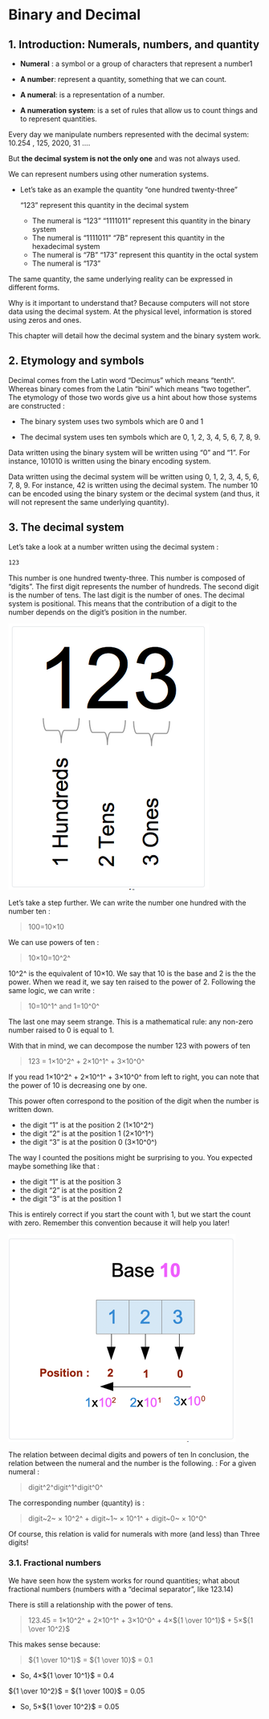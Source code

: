 # Binary and Decimal

## 1. Introduction: Numerals, numbers, and quantity

- **Numeral** : a symbol or a group of characters that represent a number1

- **A number**: represent a quantity, something that we can count.

- **A numeral**: is a representation of a number.

- **A numeration system**: is a set of rules that allow us to count things and to represent quantities.

Every day we manipulate numbers represented with the decimal system: 10.254 , 125, 2020, 31 .…

But **the decimal system is not the only one** and was not always used.

We can represent numbers using other numeration systems.

- Let’s take as an example the quantity “one hundred twenty-three”

    “123” represent this quantity in the decimal system
    - The numeral is “123”
    “1111011” represent this quantity in the binary system
    - The numeral is “1111011”
    “7B” represent this quantity in the hexadecimal system
    - The numeral is “7B”
    “173” represent this quantity in the octal system
    - The numeral is “173”

The same quantity, the same underlying reality can be expressed in different forms.

Why is it important to understand that? Because computers will not store data using the decimal system. At the physical level, information is stored using zeros and ones.

This chapter will detail how the decimal system and the binary system work.

## 2. Etymology and symbols

Decimal comes from the Latin word “Decimus” which means “tenth”. Whereas binary comes from the Latin “bini” which means “two together”. The etymology of those two words give us a hint about how those systems are constructed :

- The binary system uses two symbols which are 0 and 1

- The decimal system uses ten symbols which are 0, 1, 2, 3, 4, 5, 6, 7, 8, 9.

Data written using the binary system will be written using “0” and “1”. For instance, 101010 is written using the binary encoding system.

Data written using the decimal system will be written using 0, 1, 2, 3, 4, 5, 6, 7, 8, 9. For instance, 42 is written using the decimal system. The number 10 can be encoded using the binary system or the decimal system (and thus, it will not represent the same underlying quantity).

## 3. The decimal system

Let’s take a look at a number written using the decimal system :

```bash
123
```

This number is one hundred twenty-three. This number is composed of “digits”. The first digit represents the number of hundreds. The second digit is the number of tens. The last digit is the number of ones. The decimal system is positional. This means that the contribution of a digit to the number depends on the digit’s position in the number.

![image](./images/decimal_sysytem.png)

Let’s take a step further. We can write the number one hundred with the number ten :

>100=10×10

We can use powers of ten :

> 10×10=10^2^

10^2^ is the equivalent of 10×10. We say that 10 is the base and 2 is the the power. When we read it, we say ten raised to the power of 2. Following the same logic, we can write :

> 10=10^1^ and 1=10^0^

The last one may seem strange. This is a mathematical rule: any non-zero number raised to 0 is equal to 1.

With that in mind, we can decompose the number 123 with powers of ten

> 123 = 1×10^2^ + 2×10^1^ + 3×10^0^

If you read 1×10^2^ + 2×10^1^ + 3×10^0^ from left to right, you can note that the power of 10 is decreasing one by one.

This power often correspond to the position of the digit when the number is written down.

- the digit “1” is at the position 2 (1×10^2^)
- the digit “2” is at the position 1 (2×10^1^)
- the digit “3” is at the position 0 (3×10^0^)

The way I counted the positions might be surprising to you. You expected maybe something like that :

- the digit “1” is at the position 3
- the digit “2” is at the position 2
- the digit “3” is at the position 1

This is entirely correct if you start the count with 1, but we start the count with zero. Remember this convention because it will help you later!

![image](./images/decimal_digit_power_ten.png)

The relation between decimal digits and powers of ten
In conclusion, the relation between the numeral and the number is the following. :
For a given numeral :

> digit^2^digit^1^digit^0^

The corresponding number (quantity) is :

> digit~2~ × 10^2^ + digit~1~ × 10^1^ + digit~0~ × 10^0^

Of course, this relation is valid for numerals with more (and less) than Three digits!

### 3.1. Fractional numbers

We have seen how the system works for round quantities; what about fractional numbers (numbers with a “decimal separator”, like 123.14)

There is still a relationship with the power of tens.

> 123.45 = 1×10^2^ + 2×10^1^ + 3×10^0^ + 4×${1 \over 10^1}$ + 5×${1 \over 10^2}$

This makes sense because:
> ${1 \over 10^1}$ = ${1 \over 10}$ = 0.1

- So, 4×${1 \over 10^1}$ = 0.4

${1 \over 10^2}$ = ${1 \over 100}$ = 0.05

- So, 5×${1 \over 10^2}$ = 0.05